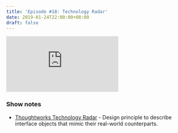 ```yaml
---
title: 'Episode #18: Technology Radar'
date: 2019-01-24T22:00:00+08:00
draft: false
---
```


<div class="iframe-container">
<iframe class="video" src="https://www.youtube.com/embed/r28kV7Tzvpc" frameborder="0" allow="autoplay; encrypted-media" allowfullscreen></iframe>
</div>

### Show notes

- [Thoughtworks Technology Radar](https://www.thoughtworks.com/radar/languages-and-frameworks) - Design principle to describe interface objects that mimic their real-world counterparts.
